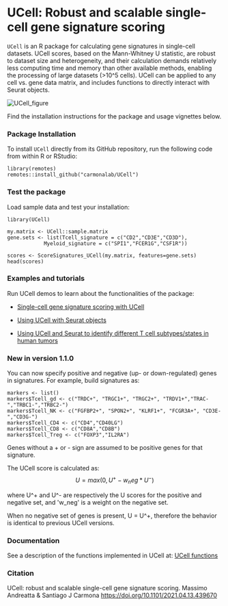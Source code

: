 # UCell: Robust and scalable single-cell gene signature scoring


`UCell` is an R package for calculating gene signatures in single-cell datasets. UCell scores, based on the Mann-Whitney U statistic, are robust to dataset size and heterogeneity, and their calculation demands relatively less computing time and memory than other available methods, enabling the processing of large datasets (>10^5 cells). UCell can be applied to any cell vs. gene data matrix, and includes functions to directly interact with Seurat objects. 


![UCell_figure](https://github.com/carmonalab/UCell/blob/master/docs/Figure1.png?raw=true)


Find the installation instructions for the package and usage vignettes below.

### Package Installation

To install `UCell` directly from its GitHub repository, run the following code from within R or RStudio:
```
library(remotes)
remotes::install_github("carmonalab/UCell")
```

### Test the package

Load sample data and test your installation:
```
library(UCell)

my.matrix <- UCell::sample.matrix
gene.sets <- list(Tcell_signature = c("CD2","CD3E","CD3D"),
			Myeloid_signature = c("SPI1","FCER1G","CSF1R"))

scores <- ScoreSignatures_UCell(my.matrix, features=gene.sets)
head(scores)
```

### Examples and tutorials

Run UCell demos to learn about the functionalities of the package:

* [Single-cell gene signature scoring with UCell](https://carmonalab.github.io/UCell/UCell_matrix_vignette.html)

* [Using UCell with Seurat objects](https://carmonalab.github.io/UCell/UCell_Seurat_vignette.html)

* [Using UCell and Seurat to identify different T cell subtypes/states in human tumors](https://carmonalab.github.io/UCell/UCell_vignette_TILstates.html)

### New in version 1.1.0

You can now specify positive and negative (up- or down-regulated) genes in signatures. For example, build signatures as:

```
markers <- list()
markers$Tcell_gd <- c("TRDC+", "TRGC1+", "TRGC2+", "TRDV1+","TRAC-","TRBC1-","TRBC2-")
markers$Tcell_NK <- c("FGFBP2+", "SPON2+", "KLRF1+", "FCGR3A+", "CD3E-","CD3G-")
markers$Tcell_CD4 <- c("CD4","CD40LG")
markers$Tcell_CD8 <- c("CD8A","CD8B")
markers$Tcell_Treg <- c("FOXP3","IL2RA")
```

Genes without a + or - sign are assumed to be positive genes for that signature.

The UCell score is calculated as:
$$
U = max(0, U^+ - w_neg * U^-)
$$ 

where U^+ and U^- are respectively the U scores for the positive and negative set, and 'w_neg' is a weight on the negative set.

When no negative set of genes is present, U = U^+, therefore the behavior is identical to previous UCell versions.   

### Documentation

See a description of the functions implemented in UCell at: [UCell functions](docs/functions.md)


### Citation

UCell: robust and scalable single-cell gene signature scoring. Massimo Andreatta & Santiago J Carmona
https://doi.org/10.1101/2021.04.13.439670
